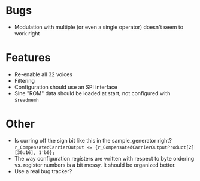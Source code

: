 
# Bugs

* Modulation with multiple (or even a single operator) doesn't seem to work right



# Features

* Re-enable all 32 voices
* Filtering
* Configuration should use an SPI interface
* Sine "ROM" data should be loaded at start, not configured with `$readmemh`



# Other

* Is curring off the sign bit like this in the sample_generator right?
  `r_CompensatedCarrierOutput <= {r_CompensatedCarrierOutputProduct[2][30:16], 1'b0};`
* The way configuration registers are written with respect to byte ordering
  vs. register numbers is a bit messy. It should be organized better.
* Use a real bug tracker?

